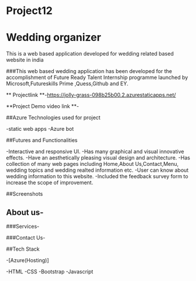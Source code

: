 # Project12

# Wedding organizer

This is a web based application developed for wedding related based website in india 

###This web based wedding application has been developed for the accomplishment of Future Ready Talent Internship programme launched by Microsoft,Futureskills Prime ,Quess,Github and EY.


** Projectlink **-https://jolly-grass-098b25b00.2.azurestaticapps.net/

**Project Demo video link **-


##Azure Technologies used for project 

-static web apps
-Azure bot 


##Futures and Functionalities

-Interactive and responsive UI.
-Has many graphical and visual innovative effects.
-Have an aesthetically pleasing visual design and architecture.
-Has collection of many web pages including Home,About Us,Contact,Menu, wedding topics and wedding realted information etc.
-User can know about wedding information to this website.
-Included the feedback survey form to increase the scope of improvement.

##Screenshots





## About us-





###Services-





###Contact Us-







##Tech Stack



-[Azure(Hosting)]

-HTML
-CSS
-Bootstrap
-Javascript
